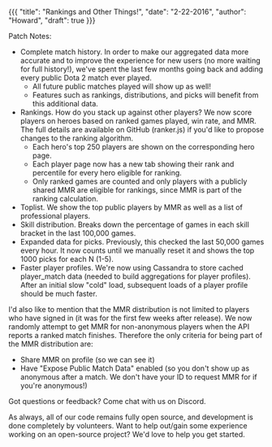 {{{
  "title": "Rankings and Other Things!",
  "date": "2-22-2016",
  "author": "Howard",
  "draft": true
}}}

Patch Notes:

* Complete match history.  In order to make our aggregated data more accurate and to improve the experience for new users (no more waiting for full history!), we've spent the last few months going back and adding every public Dota 2 match ever played.
  * All future public matches played will show up as well!
  * Features such as rankings, distributions, and picks will benefit from this additional data.
* Rankings.  How do you stack up against other players?  We now score players on heroes based on ranked games played, win rate, and MMR.  The full details are available on GitHub (ranker.js) if you'd like to propose changes to the ranking algorithm.
  * Each hero's top 250 players are shown on the corresponding hero page.
  * Each player page now has a new tab showing their rank and percentile for every hero eligible for ranking.
  * Only ranked games are counted and only players with a publicly shared MMR are eligible for rankings, since MMR is part of the ranking calculation.
* Toplist.  We show the top public players by MMR as well as a list of professional players.
* Skill distribution.  Breaks down the percentage of games in each skill bracket in the last 100,000 games.
* Expanded data for picks.  Previously, this checked the last 50,000 games every hour.  It now counts until we manually reset it and shows the top 1000 picks for each N (1-5).
* Faster player profiles.  We're now using Cassandra to store cached player_match data (needed to build aggregations for player profiles).  After an initial slow "cold" load, subsequent loads of a player profile should be much faster.

I'd also like to mention that the MMR distribution is not limited to players who have signed in (it was for the first few weeks after release).  We now randomly attempt to get MMR for non-anonymous players when the API reports a ranked match finishes.  Therefore the only criteria for being part of the MMR distribution are:
* Share MMR on profile (so we can see it)
* Have "Expose Public Match Data" enabled (so you don't show up as anonymous after a match.  We don't have your ID to request MMR for if you're anonymous!)

Got questions or feedback?  Come chat with us on Discord.

As always, all of our code remains fully open source, and development is done completely by volunteers.  Want to help out/gain some experience working on an open-source project?  We'd love to help you get started.

